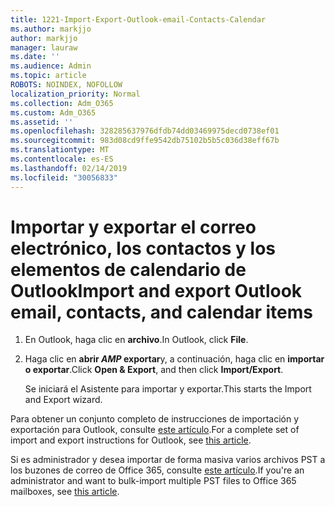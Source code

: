 ```yaml
---
title: 1221-Import-Export-Outlook-email-Contacts-Calendar
ms.author: markjjo
author: markjjo
manager: lauraw
ms.date: ''
ms.audience: Admin
ms.topic: article
ROBOTS: NOINDEX, NOFOLLOW
localization_priority: Normal
ms.collection: Adm_O365
ms.custom: Adm_O365
ms.assetid: ''
ms.openlocfilehash: 328285637976dfdb74dd03469975decd0738ef01
ms.sourcegitcommit: 983d08cd9ffe9542db75102b5b5c036d38eff67b
ms.translationtype: MT
ms.contentlocale: es-ES
ms.lasthandoff: 02/14/2019
ms.locfileid: "30056833"
---
```

# <a name="import-and-export-outlook-email-contacts-and-calendar-items"></a><span data-ttu-id="61fc5-102">Importar y exportar el correo electrónico, los contactos y los elementos de calendario de Outlook</span><span class="sxs-lookup"><span data-stu-id="61fc5-102">Import and export Outlook email, contacts, and calendar items</span></span>

1. <span data-ttu-id="61fc5-103">En Outlook, haga clic en **archivo**.</span><span class="sxs-lookup"><span data-stu-id="61fc5-103">In Outlook, click **File**.</span></span>

2. <span data-ttu-id="61fc5-104">Haga clic en **abrir _AMP_ exportar**y, a continuación, haga clic en **importar o exportar**.</span><span class="sxs-lookup"><span data-stu-id="61fc5-104">Click **Open & Export**, and then click **Import/Export**.</span></span> 

    <span data-ttu-id="61fc5-105">Se iniciará el Asistente para importar y exportar.</span><span class="sxs-lookup"><span data-stu-id="61fc5-105">This starts the Import and Export wizard.</span></span>

<span data-ttu-id="61fc5-106">Para obtener un conjunto completo de instrucciones de importación y exportación para Outlook, consulte [este artículo](https://support.office.com/article/import-and-export-outlook-email-contacts-and-calendar-92577192-3881-4502-b79d-c3bbada6c8ef).</span><span class="sxs-lookup"><span data-stu-id="61fc5-106">For a complete set of import and export instructions for Outlook, see  [this article](https://support.office.com/article/import-and-export-outlook-email-contacts-and-calendar-92577192-3881-4502-b79d-c3bbada6c8ef).</span></span> 

<span data-ttu-id="61fc5-107">Si es administrador y desea importar de forma masiva varios archivos PST a los buzones de correo de Office 365, consulte [este artículo](https://docs.microsoft.com/office365/securitycompliance/use-network-upload-to-import-pst-files).</span><span class="sxs-lookup"><span data-stu-id="61fc5-107">If you're an administrator and want to bulk-import multiple PST files to Office 365 mailboxes, see [this article](https://docs.microsoft.com/office365/securitycompliance/use-network-upload-to-import-pst-files).</span></span>